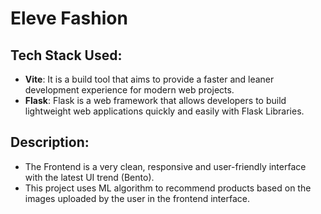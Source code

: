 # Eleve Fashion
## Tech Stack Used:
- **Vite**: It is a build tool that aims to provide a faster and leaner development experience for modern web projects.
- **Flask**: Flask is a web framework that allows developers to build lightweight web applications quickly and easily with Flask Libraries.

## Description:
- The Frontend is a very clean, responsive and user-friendly interface with the latest UI trend (Bento).
- This project uses ML algorithm to recommend products based on the images uploaded by the user in the frontend interface.